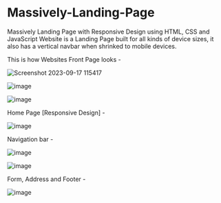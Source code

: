 # Massively-Landing-Page
Massively Landing Page with Responsive Design using HTML, CSS and JavaScript
Website is a Landing Page built for all kinds of device sizes, it also has a vertical navbar when shrinked to mobile devices.

This is how Websites Front Page looks - 


![Screenshot 2023-09-17 115417](https://github.com/slokhande310/Massively-Landing-Page/assets/54625156/770f7d48-a9da-486f-8357-2a06ac261524)


![image](https://github.com/slokhande310/Massively-Landing-Page/assets/54625156/1dc56639-eb8a-465f-b77e-c716878888cd)


![image](https://github.com/slokhande310/Massively-Landing-Page/assets/54625156/b9c01617-53dc-4997-9568-70defd04b4b1)


Home Page [Responsive Design] - 

![image](https://github.com/slokhande310/Massively-Landing-Page/assets/54625156/dfde4eaf-3044-4989-b874-001fc4987adf)


Navigation bar - 


![image](https://github.com/slokhande310/Massively-Landing-Page/assets/54625156/c1d59797-e72c-4c91-a850-45355a6b8aa7)


![image](https://github.com/slokhande310/Massively-Landing-Page/assets/54625156/f32c0c82-62ad-4757-a4a1-212d1d6697d4)


Form, Address and Footer - 

![image](https://github.com/slokhande310/Massively-Landing-Page/assets/54625156/8421bd04-3f69-4276-8fc3-dc21b5da86c4)

